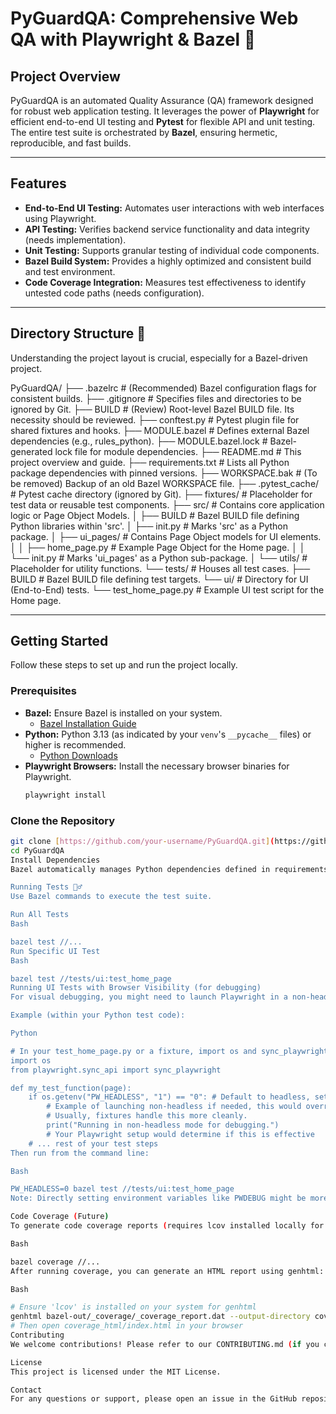 # PyGuardQA: Comprehensive Web QA with Playwright & Bazel 🚀

## Project Overview

PyGuardQA is an automated Quality Assurance (QA) framework designed for robust web application testing. It leverages the power of **Playwright** for efficient end-to-end UI testing and **Pytest** for flexible API and unit testing. The entire test suite is orchestrated by **Bazel**, ensuring hermetic, reproducible, and fast builds.

---

## Features

* **End-to-End UI Testing:** Automates user interactions with web interfaces using Playwright.
* **API Testing:** Verifies backend service functionality and data integrity (needs implementation).
* **Unit Testing:** Supports granular testing of individual code components.
* **Bazel Build System:** Provides a highly optimized and consistent build and test environment.
* **Code Coverage Integration:** Measures test effectiveness to identify untested code paths (needs configuration).

---

## Directory Structure 📁

Understanding the project layout is crucial, especially for a Bazel-driven project.

PyGuardQA/
├── .bazelrc                   # (Recommended) Bazel configuration flags for consistent builds.
├── .gitignore                 # Specifies files and directories to be ignored by Git.
├── BUILD                      # (Review) Root-level Bazel BUILD file. Its necessity should be reviewed.
├── conftest.py                # Pytest plugin file for shared fixtures and hooks.
├── MODULE.bazel               # Defines external Bazel dependencies (e.g., rules_python).
├── MODULE.bazel.lock          # Bazel-generated lock file for module dependencies.
├── README.md                  # This project overview and guide.
├── requirements.txt           # Lists all Python package dependencies with pinned versions.
├── WORKSPACE.bak              # (To be removed) Backup of an old Bazel WORKSPACE file.
├── .pytest_cache/             # Pytest cache directory (ignored by Git).
├── fixtures/                  # Placeholder for test data or reusable test components.
├── src/                       # Contains core application logic or Page Object Models.
│   ├── BUILD                  # Bazel BUILD file defining Python libraries within 'src'.
│   ├── init.py            # Marks 'src' as a Python package.
│   ├── ui_pages/              # Contains Page Object models for UI elements.
│   │   ├── home_page.py       # Example Page Object for the Home page.
│   │   └── init.py        # Marks 'ui_pages' as a Python sub-package.
│   └── utils/                 # Placeholder for utility functions.
└── tests/                     # Houses all test cases.
├── BUILD                  # Bazel BUILD file defining test targets.
└── ui/                    # Directory for UI (End-to-End) tests.
└── test_home_page.py  # Example UI test script for the Home page.


---

## Getting Started

Follow these steps to set up and run the project locally.

### Prerequisites

* **Bazel:** Ensure Bazel is installed on your system.
    * [Bazel Installation Guide](https://bazel.build/install)
* **Python:** Python 3.13 (as indicated by your `venv`'s `__pycache__` files) or higher is recommended.
    * [Python Downloads](https://www.python.org/downloads/)
* **Playwright Browsers:** Install the necessary browser binaries for Playwright.
    ```bash
    playwright install
    ```

### Clone the Repository

```bash
git clone [https://github.com/your-username/PyGuardQA.git](https://github.com/your-username/PyGuardQA.git)
cd PyGuardQA
Install Dependencies
Bazel automatically manages Python dependencies defined in requirements.txt via MODULE.bazel and rules_python. You typically don't need to run pip install manually for Bazel builds.

Running Tests 🏃‍♂️
Use Bazel commands to execute the test suite.

Run All Tests
Bash

bazel test //...
Run Specific UI Test
Bash

bazel test //tests/ui:test_home_page
Running UI Tests with Browser Visibility (for debugging)
For visual debugging, you might need to launch Playwright in a non-headless mode. This typically involves setting an environment variable that your Playwright test code can read.

Example (within your Python test code):

Python

# In your test_home_page.py or a fixture, import os and sync_playwright
import os
from playwright.sync_api import sync_playwright

def my_test_function(page):
    if os.getenv("PW_HEADLESS", "1") == "0": # Default to headless, set PW_HEADLESS=0 for visible
        # Example of launching non-headless if needed, this would override a fixture
        # Usually, fixtures handle this more cleanly.
        print("Running in non-headless mode for debugging.")
        # Your Playwright setup would determine if this is effective
    # ... rest of your test steps
Then run from the command line:

Bash

PW_HEADLESS=0 bazel test //tests/ui:test_home_page
Note: Directly setting environment variables like PWDEBUG might be more geared towards Node.js Playwright. For Python, it's generally more reliable to configure this within your Python code or Bazel test environment setup.

Code Coverage (Future)
To generate code coverage reports (requires lcov installed locally for HTML reports):

Bash

bazel coverage //...
After running coverage, you can generate an HTML report using genhtml:

Bash

# Ensure 'lcov' is installed on your system for genhtml
genhtml bazel-out/_coverage/_coverage_report.dat --output-directory coverage_html
# Then open coverage_html/index.html in your browser
Contributing
We welcome contributions! Please refer to our CONTRIBUTING.md (if you create one) for guidelines on how to contribute.

License
This project is licensed under the MIT License.

Contact
For any questions or support, please open an issue in the GitHub repository.